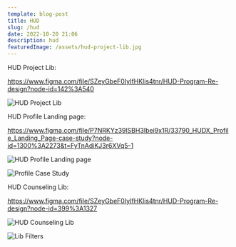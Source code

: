 ```yaml
---
template: blog-post
title: HUD
slug: /hud
date: 2022-10-20 21:06
description: hud
featuredImage: /assets/hud-project-lib.jpg
---
```

HUD Project Lib:

https://www.figma.com/file/SZeyGbeF0IyIfHKlis4tnr/HUD-Program-Re-design?node-id=142%3A540

![HUD Project Lib](/assets/hud-project-lib.jpg "HUD Project Lib")

H﻿UD Profile Landing page:

https://www.figma.com/file/P7NRKYz39lSBH3Ibei9x1R/33790_HUDX_Profile_Landing_Page-case-study?node-id=1300%3A2273&t=FyTnAdiKJ3r6XVq5-1

![H﻿UD Profile Landing page](/assets/hudx-profile-landing-page.jpg "H﻿UD Profile Landing page")

![Profile Case Study](/assets/profile-case-study.png "Profile Case Study")



HUD Counseling Lib:

https://www.figma.com/file/SZeyGbeF0IyIfHKlis4tnr/HUD-Program-Re-design?node-id=399%3A1327

![HUD Counseling Lib](/assets/housing-counseling-lib.jpg "HUD Counseling Lib")

![Lib Filters](/assets/lib-filter.jpg "Lib Filters")